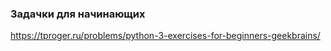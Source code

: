 ### Задачки для начинающих

https://tproger.ru/problems/python-3-exercises-for-beginners-geekbrains/

